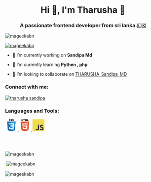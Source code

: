 <h1 align="center">Hi 👋, I'm Tharusha 🤩</h1>
<h3 align="center">A passionate frontend developer from sri lanka.🇱🇰</h3>

<p align="left"> <img src="https://komarev.com/ghpvc/?username=mageekabn&label=Profile%20views&color=0e75b6&style=flat" alt="mageekabn" /> </p>

<p align="left"> <a href="https://github.com/ryo-ma/github-profile-trophy"><img src="https://github-profile-trophy.vercel.app/?username=mageekabn" alt="mageekabn" /></a> </p>

- 🔭 I’m currently working on **Sandipa Md**

- 🌱 I’m currently learning **Pythen , php**

- 👯 I’m looking to collaborate on [THARUSHA_Sandipa_MD](https://github.com/mageekabn/THARUSHA_SANDIPA_MD)

<h3 align="left">Connect with me:</h3>
<p align="left">
<a href="https://fb.com/tharusha sandipa" target="blank"><img align="center" src="https://raw.githubusercontent.com/rahuldkjain/github-profile-readme-generator/master/src/images/icons/Social/facebook.svg" alt="tharusha sandipa" height="30" width="40" /></a>
</p>

<h3 align="left">Languages and Tools:</h3>
<p align="left"> <a href="https://www.w3schools.com/css/" target="_blank" rel="noreferrer"> <img src="https://raw.githubusercontent.com/devicons/devicon/master/icons/css3/css3-original-wordmark.svg" alt="css3" width="40" height="40"/> </a> <a href="https://www.w3.org/html/" target="_blank" rel="noreferrer"> <img src="https://raw.githubusercontent.com/devicons/devicon/master/icons/html5/html5-original-wordmark.svg" alt="html5" width="40" height="40"/> </a> <a href="https://developer.mozilla.org/en-US/docs/Web/JavaScript" target="_blank" rel="noreferrer"> <img src="https://raw.githubusercontent.com/devicons/devicon/master/icons/javascript/javascript-original.svg" alt="javascript" width="40" height="40"/> </a> </p>
<br> <br>
<p><img align="left" src="https://github-readme-stats.vercel.app/api/top-langs?username=mageekabn&show_icons=true&locale=en&layout=compact" alt="mageekabn" /></p>

<br>

<p>&nbsp;<img align="center" src="https://github-readme-stats.vercel.app/api?username=mageekabn&show_icons=true&locale=en" alt="mageekabn" /></p>



<p><img align="center" src="https://github-readme-streak-stats.herokuapp.com/?user=mageekabn&" alt="mageekabn" /></p>
